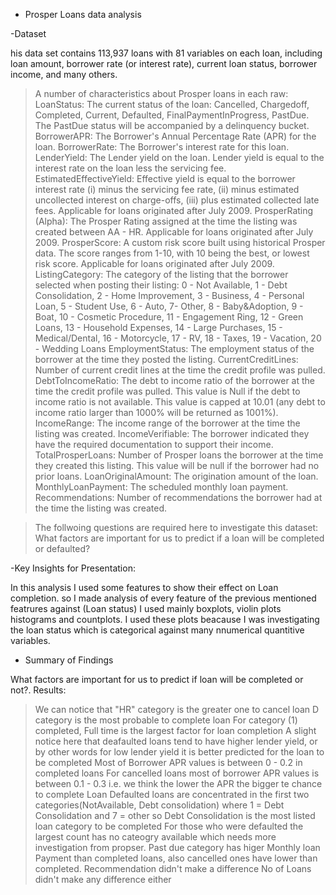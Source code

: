 - Prosper Loans data analysis


-Dataset

his data set contains 113,937 loans with 81 variables on each loan, including loan amount, borrower rate (or interest rate), current loan status, borrower income, and many others.

>A number of characteristics about Prosper loans in each raw:
    LoanStatus:	The current status of the loan: Cancelled,  Chargedoff, Completed, Current, Defaulted,
        FinalPaymentInProgress, PastDue. The PastDue status will be accompanied by a delinquency bucket. 
    BorrowerAPR:	The Borrower's Annual Percentage Rate (APR) for the loan.
    BorrowerRate:	The Borrower's interest rate for this loan. 
    LenderYield:	The Lender yield on the loan. Lender yield is equal to the interest rate on the loan less the servicing fee.
    EstimatedEffectiveYield:	Effective yield is equal to the borrower interest rate (i) minus the servicing fee rate, (ii) minus estimated uncollected interest on charge-offs, (iii) plus estimated collected late fees.  Applicable for loans originated after July 2009.
    ProsperRating (Alpha):	The Prosper Rating assigned at the time the listing was created between AA - HR.  Applicable for loans originated after July 2009.
    ProsperScore:	A custom risk score built using historical Prosper data. The score ranges from 1-10, with 10 being the best, or lowest risk score.  Applicable for loans originated after July 2009.
    ListingCategory:	The category of the listing that the borrower selected when posting their listing: 0 - Not Available, 1 - Debt Consolidation, 2 - Home Improvement, 3 - Business, 4 - Personal Loan, 5 - Student Use, 6 - Auto, 7- Other, 8 - Baby&Adoption, 9 - Boat, 10 - Cosmetic Procedure, 11 - Engagement Ring, 12 - Green Loans, 13 - Household Expenses, 14 - Large Purchases, 15 - Medical/Dental, 16 - Motorcycle, 17 - RV, 18 - Taxes, 19 - Vacation, 20 - Wedding Loans
    EmploymentStatus:	The employment status of the borrower at the time they posted the listing.
    CurrentCreditLines:	Number of current credit lines at the time the credit profile was pulled.
    DebtToIncomeRatio:	The debt to income ratio of the borrower at the time the credit profile was pulled. This value is Null if the debt to income ratio is not available. This value is capped at 10.01 (any debt to income ratio larger than 1000% will be returned as 1001%).
    IncomeRange:	The income range of the borrower at the time the listing was created.
    IncomeVerifiable:	The borrower indicated they have the required documentation to support their income.
    TotalProsperLoans:	Number of Prosper loans the borrower at the time they created this listing. This value will be null if the borrower had no prior loans. 
    LoanOriginalAmount:	The origination amount of the loan.
    MonthlyLoanPayment:	The scheduled monthly loan payment.
    Recommendations:	Number of recommendations the borrower had at the time the listing was created.


>The follwoing questions are required here to investigate this dataset:
   What factors are important for us to predict if a loan will be completed or defaulted?


-Key Insights for Presentation:

In this analysis I used some features to show their effect on Loan completion.
so I made analysis of every feature of the previous mentioned featrures against (Loan status)
I used mainly boxplots, violin plots histograms  and countplots. 
I used these plots beacause I was investigating the loan status which is categorical against many nnumerical quantitive variables.

- Summary of Findings

What factors are important for us to predict if loan will be completed or not?.
Results:
>We can notice that "HR" category is the greater one to cancel loan
>D category is the most probable to complete loan
>For category (1) completed, Full time is the largest factor for loan completion
>A slight notice here that deafaulted loans tend to have higher lender yield, 
or by other words for low lender yield it is better predicted for the loan to be completed
>Most of Borrower APR values is between 0 - 0.2 in completed loans
>For cancelled loans most of borrower APR values is between 0.1 - 0.3
i.e. we think the lower the APR the bigger te chance to complete Loan
>Defaulted loans are concentrated in the first two categories(NotAvailable, Debt consolidation)
where 1 = Debt Consolidation and 7 = other
so Debt Consolidation is the most listed loan category to be completed
>For those who were defaulted the largest count has no cateogry available which needs more investigation from propser.
>Past due category has higer Monthly loan Payment than completed loans, also cancelled ones have lower than completed.
>Recommendation didn't make a difference
>No of Loans didn't make any difference either